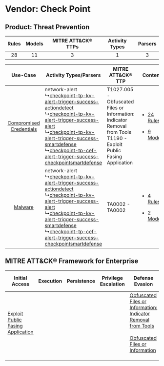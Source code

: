 Vendor: Check Point
===================
Product: Threat Prevention
--------------------------
| Rules | Models | MITRE ATT&CK® TTPs | Activity Types | Parsers |
|:-----:|:------:|:------------------:|:--------------:|:-------:|
|  28   |   11   |         3          |       1        |    3    |

|    Use-Case    | Activity Types/Parsers    | MITRE ATT&CK® TTP    | Content    |
|:----:| ---- | ---- | ---- |
| [Compromised Credentials](../../../UseCases/uc_compromised_credentials.md) |  network-alert<br> ↳[checkpoint-tp-kv-alert-trigger-success-actiondetect](Ps/pC_checkpointtpkvalerttriggersuccessactiondetect.md)<br> ↳[checkpoint-tp-kv-alert-trigger-success-alert](Ps/pC_checkpointtpkvalerttriggersuccessalert.md)<br> ↳[checkpoint-tp-kv-alert-trigger-success-smartdefense](Ps/pC_checkpointtpkvalerttriggersuccesssmartdefense.md)<br> ↳[checkpoint-tp-cef-alert-trigger-success-checkpointsmartdefense](Ps/pC_checkpointtpcefalerttriggersuccesscheckpointsmartdefense.md)<br> | T1027.005 - Obfuscated Files or Information: Indicator Removal from Tools<br>T1190 - Exploit Public Fasing Application<br> | [<ul><li>24 Rules</li></ul><ul><li>9 Models</li></ul>](RM/r_m_check_point_threat_prevention_Compromised_Credentials.md) |
|    [Malware](../../../UseCases/uc_malware.md)    |  network-alert<br> ↳[checkpoint-tp-kv-alert-trigger-success-actiondetect](Ps/pC_checkpointtpkvalerttriggersuccessactiondetect.md)<br> ↳[checkpoint-tp-kv-alert-trigger-success-alert](Ps/pC_checkpointtpkvalerttriggersuccessalert.md)<br> ↳[checkpoint-tp-kv-alert-trigger-success-smartdefense](Ps/pC_checkpointtpkvalerttriggersuccesssmartdefense.md)<br> ↳[checkpoint-tp-cef-alert-trigger-success-checkpointsmartdefense](Ps/pC_checkpointtpcefalerttriggersuccesscheckpointsmartdefense.md)<br> | TA0002 - TA0002<br>    | [<ul><li>4 Rules</li></ul><ul><li>2 Models</li></ul>](RM/r_m_check_point_threat_prevention_Malware.md)    |

MITRE ATT&CK® Framework for Enterprise
--------------------------------------
| Initial Access                                                                         | Execution | Persistence | Privilege Escalation | Defense Evasion                                                                                                                                                                                            | Credential Access | Discovery | Lateral Movement | Collection | Command and Control | Exfiltration | Impact |
| -------------------------------------------------------------------------------------- | --------- | ----------- | -------------------- | ---------------------------------------------------------------------------------------------------------------------------------------------------------------------------------------------------------- | ----------------- | --------- | ---------------- | ---------- | ------------------- | ------------ | ------ |
| [Exploit Public Fasing Application](https://attack.mitre.org/techniques/T1190)<br><br> |           |             |                      | [Obfuscated Files or Information: Indicator Removal from Tools](https://attack.mitre.org/techniques/T1027/005)<br><br>[Obfuscated Files or Information](https://attack.mitre.org/techniques/T1027)<br><br> |                   |           |                  |            |                     |              |        |